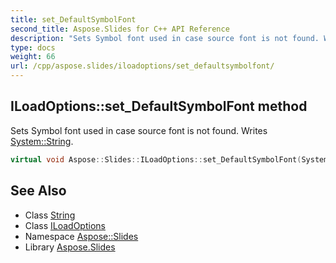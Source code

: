 ```yaml
---
title: set_DefaultSymbolFont
second_title: Aspose.Slides for C++ API Reference
description: "Sets Symbol font used in case source font is not found. Writes System::String."
type: docs
weight: 66
url: /cpp/aspose.slides/iloadoptions/set_defaultsymbolfont/
---
```

## ILoadOptions::set_DefaultSymbolFont method


Sets Symbol font used in case source font is not found. Writes [System::String](../../../system/string/).

```cpp
virtual void Aspose::Slides::ILoadOptions::set_DefaultSymbolFont(System::String value)=0
```

## See Also

* Class [String](../../../system/string/)
* Class [ILoadOptions](../)
* Namespace [Aspose::Slides](../../)
* Library [Aspose.Slides](../../../)
